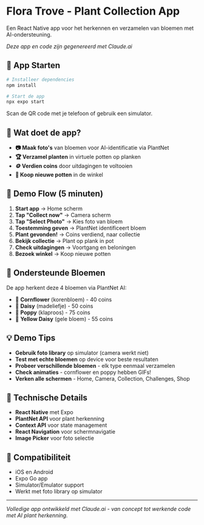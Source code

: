 # Flora Trove - Plant Collection App

Een React Native app voor het herkennen en verzamelen van bloemen met AI-ondersteuning.

*Deze app en code zijn gegenereerd met Claude.ai*

## 🚀 App Starten

```bash
# Installeer dependencies
npm install

# Start de app
npx expo start
```

Scan de QR code met je telefoon of gebruik een simulator.

## 🌸 Wat doet de app?

- **📷 Maak foto's** van bloemen voor AI-identificatie via PlantNet
- **🏆 Verzamel planten** in virtuele potten op planken
- **🪙 Verdien coins** door uitdagingen te voltooien  
- **🛒 Koop nieuwe potten** in de winkel

## 🎯 Demo Flow (5 minuten)

1. **Start app** → Home scherm
2. **Tap "Collect now"** → Camera scherm
3. **Tap "Select Photo"** → Kies foto van bloem
4. **Toestemming geven** → PlantNet identificeert bloem
5. **Plant gevonden!** → Coins verdiend, naar collectie
6. **Bekijk collectie** → Plant op plank in pot
7. **Check uitdagingen** → Voortgang en beloningen
8. **Bezoek winkel** → Koop nieuwe potten

## 🌺 Ondersteunde Bloemen

De app herkent deze 4 bloemen via PlantNet AI:
- 🌾 **Cornflower** (korenbloem) - 40 coins
- 🌼 **Daisy** (madeliefje) - 50 coins  
- 🌺 **Poppy** (klaproos) - 75 coins
- 🌻 **Yellow Daisy** (gele bloem) - 55 coins

## 💡 Demo Tips

- **Gebruik foto library** op simulator (camera werkt niet)
- **Test met echte bloemen** op device voor beste resultaten
- **Probeer verschillende bloemen** - elk type eenmaal verzamelen
- **Check animaties** - cornflower en poppy hebben GIFs!
- **Verken alle schermen** - Home, Camera, Collection, Challenges, Shop

## 🔧 Technische Details

- **React Native** met Expo
- **PlantNet API** voor plant herkenning
- **Context API** voor state management
- **React Navigation** voor schermnavigatie
- **Image Picker** voor foto selectie

## 📱 Compatibiliteit

- iOS en Android
- Expo Go app
- Simulator/Emulator support
- Werkt met foto library op simulator

---

*Volledige app ontwikkeld met Claude.ai - van concept tot werkende code met AI plant herkenning.*